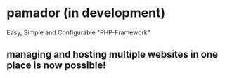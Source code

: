 # pamador (in development)
Easy, Simple and Configurable "PHP-Framework"

## managing and hosting multiple websites in one place is now possible!
